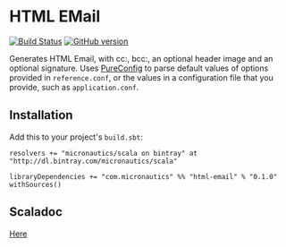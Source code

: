 # HTML EMail

[![Build Status](https://travis-ci.org/mslinn/html-email.svg?branch=master)](https://travis-ci.org/mslinn/html-email)
[![GitHub version](https://badge.fury.io/gh/mslinn%2Fhtml-email.svg)](https://badge.fury.io/gh/mslinn%2Fhtml-email)

Generates HTML Email, with cc:, bcc:, an optional header image and an optional signature.
Uses [PureConfig](https://github.com/pureconfig/pureconfig) to parse default values of options provided in `reference.conf`, 
or the values in a configuration file that you provide, such as `application.conf`.

## Installation
Add this to your project's `build.sbt`:

    resolvers += "micronautics/scala on bintray" at "http://dl.bintray.com/micronautics/scala"

    libraryDependencies += "com.micronautics" %% "html-email" % "0.1.0" withSources()

## Scaladoc
[Here](http://blog.mslinn.com/html-email/latest/api/com/micronautics/index.html)
